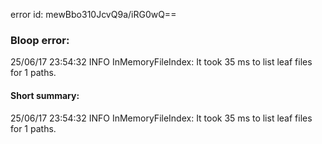 error id: mewBbo310JcvQ9a/iRG0wQ==
### Bloop error:

25/06/17 23:54:32 INFO InMemoryFileIndex: It took 35 ms to list leaf files for 1 paths.
#### Short summary: 

25/06/17 23:54:32 INFO InMemoryFileIndex: It took 35 ms to list leaf files for 1 paths.